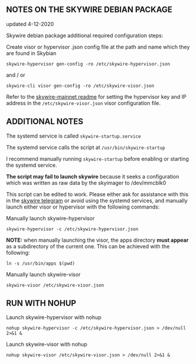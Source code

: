 ## NOTES ON THE SKYWIRE DEBIAN PACKAGE
updated 4-12-2020

Skywire debian package additional required configuration steps:

Create visor or hypervisor .json config file at the path and name which they are found in Skybian
```
skywire-hypervisor gen-config -ro /etc/skywire-hypervisor.json
```

and / or
```
skywire-cli visor gen-config -ro /etc/skywire-visor.json

```

Refer to the [skywire-mainnet readme](https://github.com/SkycoinProject/skywire-mainnet#configure-skywire-visor) for setting the hypervisor key and IP address in the `/etc/skywire-visor.json` visor configuration file.

## ADDITIONAL NOTES

The systemd service is called `skywire-startup.service`

The systemd service calls the script at `/usr/bin/skywire-startup`

I recommend manually running `skywire-startup` before enabling or starting the systemd service.

**The script may fail to launch skywire** because it seeks a configuration which was written as raw data by the skyimager to /dev/mmcblk0

This script can be edited to work. Please either ask for assistance with this in the [skywire telegram](https://t.me/skywire)
or avoid using the systemd services, and manually launch either visor or hypervisor with the following commands:

Manually launch skywire-hypervisor
```
skywire-hypervisor -c /etc/skywire-hypervisor.json
```

__NOTE:__ when manually launching the visor, the apps directory **must appear** as a subdirectory of the current one.
This can be achieved with the following:
```
ln -s /usr/bin/apps $(pwd)
```

Manually launch skywire-visor
```
skywire-visor /etc/skywire-visor.json
```

## RUN WITH NOHUP

Launch skywire-hypervisor with nohup
```
nohup skywire-hypervisor -c /etc/skywire-hypervisor.json > /dev/null 2>&1 &
```

Launch skywire-visor with nohup
```
nohup skywire-visor /etc/skywire-visor.json > /dev/null 2>&1 &
```
